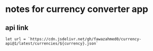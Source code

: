# notes for currency converter app

## api link

`` let url = `https://cdn.jsdelivr.net/gh/fawazahmed0/currency-api@1/latest/currencies/${currency}.json` ``

